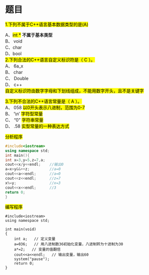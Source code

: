 # 题目
 <mark>1.下列不属于C++语言基本数据类型的是(A)<mark>

A、<mark>int *</mark>     **不属于基本类型**  
B、  void  
C、char  
D、bool  
<mark>2.下列合法的C++语言自定义标识符是（ C ）。</mark>  
A、 6a_x  
B、 char  
C、 Double  
D、 c++  
<mark>自定义标识符由数字字母和下划线组成，不能用数字开头，且不是关键字</mark>  

<mark>3.下列不合法的C++语言常量是（ A ）。</mark>  
A、 058 <mark>以0开头表示八进制，范围为0-7</mark>  
B、 ‘\n’    <mark>字符型常量</mark>  
C、 “0”     <mark>字符串常量</mark>  
D、 .58    <mark>实型常量的一种表达方式</mark>  

<mark>分析程序</mark>

```c++ {.line-numbers}
#include<iostream>
using namespace std;
int main(){
int x=3,y=5,z=7,a;  
cout<<x/y<<endl;    //输出0
a=x>y&&++z;         //a=0
cout<<a<<endl;      //a=0
cout<<z<<endl;      //z=7
x%=y;               //x=3
cout<<x<<endl;      //3
return 0;
}
```

<mark>编写程序</mark>
  
```cpp{.line-numbers}
#include<iostream>
using namespace std;

int main(void)
{
    int a;   // 定义变量
    a=036;   // 用八进制数36初始化变量，八进制转为十进制为30
    a*=2;   // 变量的值翻倍
    cout<<a<<endl;   // 输出变量，输出60
    system("pause");
    return 0;
}
```

